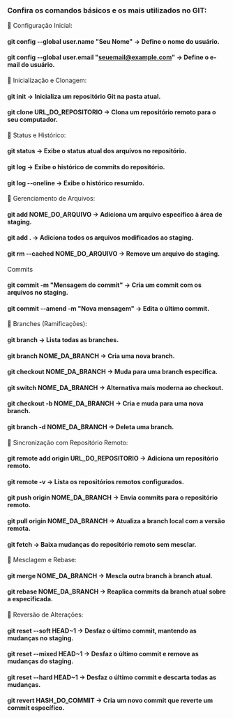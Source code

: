 ### Confira os comandos básicos e os mais utilizados no GIT:

💬 Configuração Inicial:

#### git config --global user.name "Seu Nome" → Define o nome do usuário.
#### git config --global user.email "seuemail@example.com" → Define o e-mail do usuário.

💬 Inicialização e Clonagem:

#### git init → Inicializa um repositório Git na pasta atual.
####  git clone URL_DO_REPOSITORIO → Clona um repositório remoto para o seu computador.

💬 Status e Histórico:

####  git status → Exibe o status atual dos arquivos no repositório.
####  git log → Exibe o histórico de commits do repositório.
####  git log --oneline → Exibe o histórico resumido.

💬 Gerenciamento de Arquivos:

#### git add NOME_DO_ARQUIVO → Adiciona um arquivo específico à área de staging.
#### git add . → Adiciona todos os arquivos modificados ao staging.
#### git rm --cached NOME_DO_ARQUIVO → Remove um arquivo do staging.
Commits
#### git commit -m "Mensagem do commit" → Cria um commit com os arquivos no staging.
#### git commit --amend -m "Nova mensagem" → Edita o último commit.

💬 Branches (Ramificações):

#### git branch → Lista todas as branches.
#### git branch NOME_DA_BRANCH → Cria uma nova branch.
#### git checkout NOME_DA_BRANCH → Muda para uma branch específica.
#### git switch NOME_DA_BRANCH → Alternativa mais moderna ao checkout.
#### git checkout -b NOME_DA_BRANCH → Cria e muda para uma nova branch.
#### git branch -d NOME_DA_BRANCH → Deleta uma branch.

💬 Sincronização com Repositório Remoto:

#### git remote add origin URL_DO_REPOSITORIO → Adiciona um repositório remoto.
#### git remote -v → Lista os repositórios remotos configurados.
#### git push origin NOME_DA_BRANCH → Envia commits para o repositório remoto.
#### git pull origin NOME_DA_BRANCH → Atualiza a branch local com a versão remota.
#### git fetch → Baixa mudanças do repositório remoto sem mesclar.

💬 Mesclagem e Rebase:

#### git merge NOME_DA_BRANCH → Mescla outra branch à branch atual.
#### git rebase NOME_DA_BRANCH → Reaplica commits da branch atual sobre a especificada.

💬 Reversão de Alterações:

#### git reset --soft HEAD~1 → Desfaz o último commit, mantendo as mudanças no staging.
#### git reset --mixed HEAD~1 → Desfaz o último commit e remove as mudanças do staging.
#### git reset --hard HEAD~1 → Desfaz o último commit e descarta todas as mudanças.
#### git revert HASH_DO_COMMIT → Cria um novo commit que reverte um commit específico.